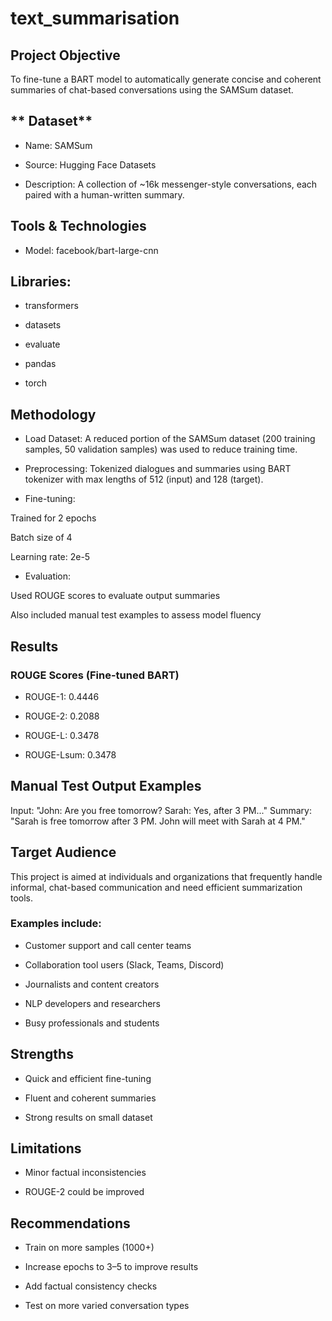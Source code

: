 # text_summarisation

## **Project Objective**

To fine-tune a BART model to automatically generate concise and coherent summaries of chat-based conversations using the SAMSum dataset.

## ** Dataset**

* Name: SAMSum

* Source: Hugging Face Datasets

* Description: A collection of ~16k messenger-style conversations, each paired with a human-written summary.

## **Tools & Technologies**

* Model: facebook/bart-large-cnn

## **Libraries:**

* transformers

* datasets

* evaluate

* pandas

* torch


## **Methodology**

* Load Dataset: A reduced portion of the SAMSum dataset (200 training samples, 50 validation samples) was used to reduce training time.

* Preprocessing: Tokenized dialogues and summaries using BART tokenizer with max lengths of 512 (input) and 128 (target).

* Fine-tuning:

Trained for 2 epochs

Batch size of 4

Learning rate: 2e-5

* Evaluation:

Used ROUGE scores to evaluate output summaries

Also included manual test examples to assess model fluency

## **Results**

### ROUGE Scores (Fine-tuned BART)

* ROUGE-1: 0.4446

* ROUGE-2: 0.2088

* ROUGE-L: 0.3478

* ROUGE-Lsum: 0.3478

## **Manual Test Output Examples**

Input: "John: Are you free tomorrow? Sarah: Yes, after 3 PM..."
Summary: "Sarah is free tomorrow after 3 PM. John will meet with Sarah at 4 PM."

## **Target Audience**

This project is aimed at individuals and organizations that frequently handle informal, chat-based communication and need efficient summarization tools.

### Examples include:

* Customer support and call center teams

* Collaboration tool users (Slack, Teams, Discord)

* Journalists and content creators

* NLP developers and researchers

* Busy professionals and students

## **Strengths**

* Quick and efficient fine-tuning

* Fluent and coherent summaries

* Strong results on small dataset

## **Limitations**

* Minor factual inconsistencies

* ROUGE-2 could be improved

## **Recommendations**

* Train on more samples (1000+)

* Increase epochs to 3–5 to improve results

* Add factual consistency checks

* Test on more varied conversation types



